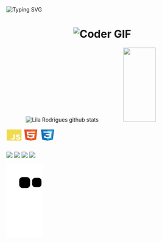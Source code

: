 <div>
  <img  src="https://readme-typing-svg.demolab.com?font=Playfair+Display&weight=500&size=40&pause=1000&color=1DF7A8&background=1451FF00&center=true&vCenter=true&width=475&lines=Ola%2C+sejam+bem+vindos(as)!;Sou+Lila+Rodrigues.;Developer+Full-Stack.;" alt="Typing SVG" />

<h1 align="center">
 <img alt="Coder GIF" height=250 width=350 src="https://magiccopy.xyz/assets/images/hadder.gif" />
</h1>
</div>

<div align="center">  
  <img width="49%" height="195px" src="https://github-readme-stats-sigma-five.vercel.app/api?username=Lilarodrigues85&show_icons=true&count_private=true&hide_border=true&title_color=ffffff&icon_color=7FFFD4&text_color=c9d1d9&bg_color=0d1117" alt="Lila Rodrigues github stats"/> 
  <img width="41%" height="195px" src="https://github-readme-stats-sigma-five.vercel.app/api/top-langs/?username=Lilarodrigues85&layout=compact&hide_border=true&title_color=ffffff&text_color=ffffff&bg_color=0d1117"/>
</div>
<div style="display: inline_block"><br>
  <img align="center" alt="Lila-Js" height="30" width="40" src="https://raw.githubusercontent.com/devicons/devicon/master/icons/javascript/javascript-plain.svg">
  <img align="center" alt="Lila-HTML" height="30" width="40" src="https://raw.githubusercontent.com/devicons/devicon/master/icons/html5/html5-original.svg">
  <img align="center" alt="Lila-CSS" height="30" width="40" src="https://raw.githubusercontent.com/devicons/devicon/master/icons/css3/css3-original.svg">

##

<div>
   <a href="https://instagram.com/liladev_mother" target="_blank"><img src="https://img.shields.io/badge/-Instagram-%23E4405F?style=for-the-badge&logo=instagram&logoColor=white" target="_blank"></a>
  <a href = "mailto:dalila.analistadesistema@gmail.com"><img src="https://img.shields.io/badge/-Gmail-%23333?style=for-the-badge&logo=gmail&logoColor=white" target="_blank"></a>
  <a href="https://www.linkedin.com/in/dalila-silva-rodrigues-ba355223a/" target="_blank"><img src="https://img.shields.io/badge/-LinkedIn-%230077B5?style=for-the-badge&logo=linkedin&logoColor=white" target="_blank"></a> 
    <a href="https://contate.me/lilarodrigues" target="_blank"><img src="https://img.shields.io/badge/WhatsApp-25D366?style=for-the-badge&logo=whatsapp&logoColor=white" target="_blank"></a> 

</div>



 ![ Animação de cobra ](https://github.com/Lilarodrigues85/Lilarodrigues85/blob/output/github-contribution-grid-snake.svg)

